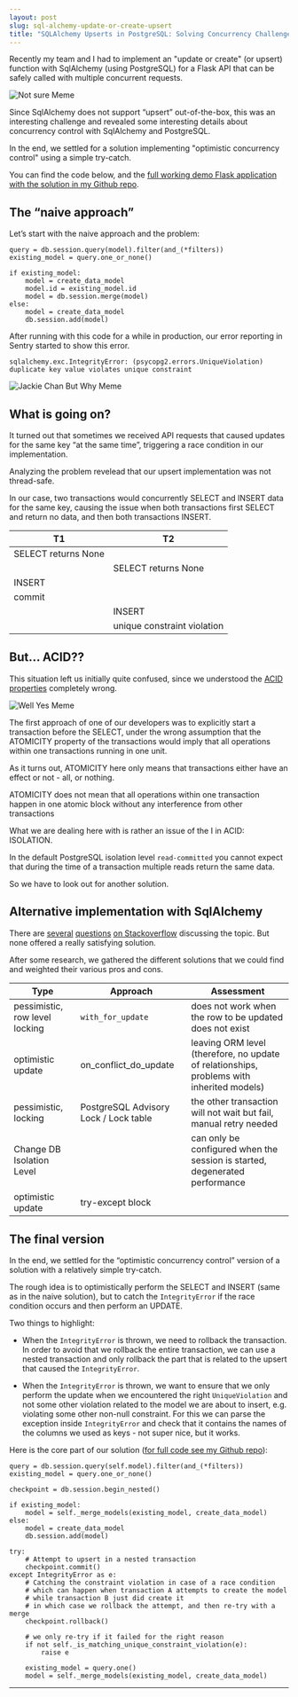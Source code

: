 ```yaml
---
layout: post
slug: sql-alchemy-update-or-create-upsert
title: "SQLAlchemy Upserts in PostgreSQL: Solving Concurrency Challenges for Your Flask API"
---
```



Recently my team and I had to implement an "update or create" (or upsert) function with SqlAlchemy (using PostgreSQL) for a Flask API that can be safely called with multiple concurrent requests.

![Not sure Meme](/assets/images/update-or-insert.jpg)

Since SqlAlchemy does not support “upsert” out-of-the-box, this was an interesting challenge and revealed some interesting details about concurrency control with SqlAlchemy and PostgreSQL.

In the end, we settled for a solution implementing "optimistic concurrency control" using a simple try-catch.

You can find the code below, and the [full working demo Flask application with the solution in my Github repo](https://github.com/githubjakob/flask-sqlalchemy-upsert).

## The “naive approach”

Let’s start with the naive approach and the problem:

```
query = db.session.query(model).filter(and_(*filters))
existing_model = query.one_or_none()

if existing_model:
    model = create_data_model
    model.id = existing_model.id
    model = db.session.merge(model)
else:
    model = create_data_model
    db.session.add(model)
```

After running with this code for a while in production, our error reporting in Sentry started to show this error.

```
sqlalchemy.exc.IntegrityError: (psycopg2.errors.UniqueViolation) duplicate key value violates unique constraint
```

![Jackie Chan But Why Meme](/assets/images/jackie-chan-meme.gif)

## What is going on?

It turned out that sometimes we received API requests that caused updates for the same key “at the same time”, triggering a race condition in our implementation.

Analyzing the problem revelead that our upsert implementation was not thread-safe. 

In our case, two transactions would concurrently SELECT and INSERT data for the same key, causing the issue when both transactions first SELECT and return no data, and then both transactions INSERT.


| T1                  | T2                           |
|---------------------|------------------------------|
| SELECT returns None |                              |
|                     | SELECT returns None          |
| INSERT              |                              |
| commit              |                              |
|                     | INSERT                       |       
|                     | unique constraint violation  |



## But… ACID??

This situation left us initially quite confused, since we understood the [ACID properties](https://en.wikipedia.org/wiki/ACID) completely wrong.

![Well Yes Meme](/assets/images/well-yes-meme.png)

The first approach of one of our developers was to explicitly start a transaction before the SELECT, under the wrong assumption that the ATOMICITY property of the transactions would imply that all operations within one transactions running in one unit.

As it turns out, ATOMICITY here only means that transactions either have an effect or not - all, or nothing.  

ATOMICITY does not mean that all operations within one transaction happen in one atomic block without any interference from other transactions

What we are dealing here with is rather an issue of the I in ACID: ISOLATION.

In the default PostgreSQL isolation level `read-committed` you cannot expect that during the time of a transaction 
multiple reads return the same data.

So we have to look out for another solution.


## Alternative implementation with SqlAlchemy

There are [several](https://stackoverflow.com/questions/7165998/how-to-do-an-upsert-with-sqlalchemy) [questions](https://stackoverflow.com/questions/74429898/sqlalchemy-insert-or-update-upsert-using-orm-session) [on Stackoverflow](https://stackoverflow.com/questions/41724658/how-to-do-a-proper-upsert-using-sqlalchemy-on-postgresql) discussing the topic. But none offered a really satisfying solution.

After some research, we gathered the different solutions that we could find and weighted their various pros and cons.


| Type                           | Approach                            | Assessment                                                                           |
|--------------------------------|-------------------------------------|--------------------------------------------------------------------------------------|
| pessimistic, row level locking | `with_for_update`                   | does not work when the row to be updated does not exist                           |
| optimistic update              | on_conflict_do_update               | leaving ORM level (therefore, no update of relationships, problems with inherited models) |
| pessimistic, locking           | PostgreSQL Advisory Lock / Lock table | the other transaction will not wait but fail, manual retry needed                    |
| Change DB Isolation Level      |                                     | can only be configured when the session is started, degenerated performance          |
| optimistic update              | try-except block                    |                                                                                      |


## The final version

In the end, we settled for the “optimistic concurrency control” version of a solution with a relatively simple try-catch.

The rough idea is to optimistically perform the SELECT and INSERT (same as in the naive solution), 
but to catch the `IntegrityError` if the race condition occurs and then perform an UPDATE.

Two things to highlight:

- When the `IntegrityError` is thrown, we need to rollback the transaction. In order to avoid that we rollback the entire 
transaction, we can use a nested transaction and only rollback the part that is related to the upsert that caused the `IntegrityError`.

- When the `IntegrityError` is thrown, we want to ensure that we only perform the update when we encountered the right `UniqueViolation`
and not some other violation related to the model we are about to insert, e.g. violating some other non-null constraint. For this we 
can parse the exception inside `IntegrityError` and check that it contains the names of the columns we used as keys - not super nice, but it works. 

Here is the core part of our solution ([for full code see my Github repo](https://github.com/githubjakob/flask-sqlalchemy-upsert/blob/eb36dc189890bb8cf89eb6ff1e1c705f8c4f4765/repository.py#L93)):

```
query = db.session.query(self.model).filter(and_(*filters))
existing_model = query.one_or_none()

checkpoint = db.session.begin_nested()

if existing_model:
    model = self._merge_models(existing_model, create_data_model)
else:
    model = create_data_model
    db.session.add(model)

try:
    # Attempt to upsert in a nested transaction
    checkpoint.commit()
except IntegrityError as e:
    # Catching the constraint violation in case of a race condition
    # which can happen when transaction A attempts to create the model
    # while transaction B just did create it
    # in which case we rollback the attempt, and then re-try with a merge
    checkpoint.rollback()

    # we only re-try if it failed for the right reason
    if not self._is_matching_unique_constraint_violation(e):
        raise e

    existing_model = query.one()
    model = self._merge_models(existing_model, create_data_model)
```

---